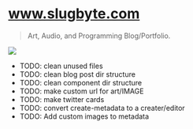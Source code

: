 # www.slugbyte.com
> Art, Audio, and Programming Blog/Portfolio.

![](https://assets.slugbyte.com/github/misc/www-slugbyte-com-02.png)

* TODO: clean unused files
* TODO: clean blog post dir structure
* TODO: clean component dir structure
* TODO: make custom url for art/IMAGE
* TODO: make twitter cards
* TODO: convert create-metadata to a creater/editor 
* TODO: Add custom images to metadata
